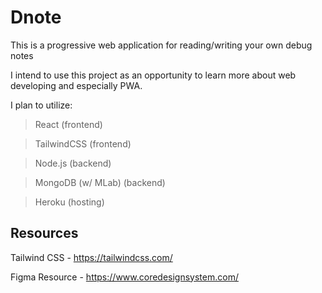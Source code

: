 # Dnote
This is a progressive web application for reading/writing your own debug notes

I intend to use this project as an opportunity to learn more about web developing and especially PWA.

I plan to utilize:

> React (frontend)

> TailwindCSS (frontend)

> Node.js (backend)

> MongoDB (w/ MLab) (backend)

> Heroku (hosting)

## Resources
Tailwind CSS - https://tailwindcss.com/

Figma Resource - https://www.coredesignsystem.com/
